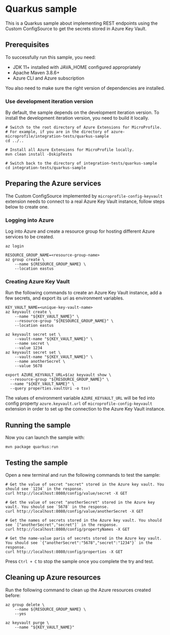 # Quarkus sample

This is a Quarkus sample about implementing REST endpoints using the Custom ConfigSource to get the secrets stored in
Azure Key Vault.

## Prerequisites

To successfully run this sample, you need:

* JDK 11+ installed with JAVA_HOME configured appropriately
* Apache Maven 3.8.6+
* Azure CLI and Azure subscription

You also need to make sure the right version of dependencies are installed.

### Use development iteration version

By default, the sample depends on the development iteration version. To install the development iteration version, you
need to build it locally.

```
# Switch to the root directory of Azure Extensions for MicroProfile.
# For example, if you are in the directory of azure-microprofile/integration-tests/quarkus-sample
cd ../..

# Install all Azure Extensions for MicroProfile locally.
mvn clean install -DskipTests

# Switch back to the directory of integration-tests/quarkus-sample
cd integration-tests/quarkus-sample
```

## Preparing the Azure services

The Custom ConfigSource implemented by `microprofile-config-keyvault` extension needs to connect to a real Azure Key
Vault instance, follow steps below to create one.

### Logging into Azure

Log into Azure and create a resource group for hosting different Azure services to be created.

```
az login

RESOURCE_GROUP_NAME=<resource-group-name>
az group create \
    --name ${RESOURCE_GROUP_NAME} \
    --location eastus
```

### Creating Azure Key Vault

Run the following commands to create an Azure Key Vault instance, add a few secrets, and export its uri as environment
variables.

```
KEY_VAULT_NAME=<unique-key-vault-name>
az keyvault create \
    --name "${KEY_VAULT_NAME}" \
    --resource-group "${RESOURCE_GROUP_NAME}" \
    --location eastus

az keyvault secret set \
    --vault-name "${KEY_VAULT_NAME}" \
    --name secret \
    --value 1234
az keyvault secret set \
    --vault-name "${KEY_VAULT_NAME}" \
    --name anotherSecret \
    --value 5678

export AZURE_KEYVAULT_URL=$(az keyvault show \
  --resource-group "${RESOURCE_GROUP_NAME}" \
  --name "${KEY_VAULT_NAME}" \
  --query properties.vaultUri -o tsv)
```

The values of environment variable `AZURE_KEYVAULT_URL` will be fed into config property `azure.keyvault.url`
of `microprofile-config-keyvault` extension in order to set up the connection to the Azure Key Vault instance.

## Running the sample

Now you can launch the sample with:

```
mvn package quarkus:run
```

## Testing the sample

Open a new terminal and run the following commands to test the sample:

```
# Get the value of secret "secret" stored in the Azure key vault. You should see `1234` in the response.
curl http://localhost:8080/config/value/secret -X GET

# Get the value of secret "anotherSecret" stored in the Azure key vault. You should see `5678` in the response.
curl http://localhost:8080/config/value/anotherSecret -X GET

# Get the names of secrets stored in the Azure key vault. You should see `["anotherSecret","secret"]` in the response.
curl http://localhost:8080/config/propertyNames -X GET

# Get the name-value paris of secrets stored in the Azure key vault. You should see `{"anotherSecret":"5678","secret":"1234"}` in the response.
curl http://localhost:8080/config/properties -X GET
```

Press `Ctrl + C` to stop the sample once you complete the try and test.

## Cleaning up Azure resources

Run the following command to clean up the Azure resources created before:

```
az group delete \
    --name ${RESOURCE_GROUP_NAME} \
    --yes
    
az keyvault purge \
    --name "${KEY_VAULT_NAME}"
```
